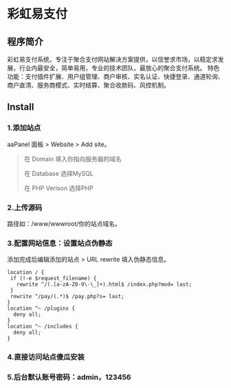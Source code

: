 # 彩虹易支付
## 程序简介
彩虹易支付系统，专注于聚合支付网站解决方案提供，以信誉求市场，以稳定求发展，行业内最安全，简单易用，专业的技术团队，最放心的聚合支付系统。
特色功能：支付插件扩展、用户组管理、商户审核、实名认证、快捷登录、通道轮询、商户直清、服务商模式、实时结算、聚合收款码、风控机制。

## Install

### 1.添加站点
aaPanel 面板 > Website > Add site。

> 在 Domain 填入你指向服务器的域名
>
> 在 Database 选择MySQL
>
> 在 PHP Verison 选择PHP

### 2.上传源码
路径如：/www/wwwroot/你的站点域名。

### 3.配置网站信息：设置站点伪静态
添加完成后编辑添加的站点 > URL rewrite 填入伪静态信息。
```
location / {
 if (!-e $request_filename) {
   rewrite ^/(.[a-zA-Z0-9\-\_]+).html$ /index.php?mod= last;
 }
 rewrite ^/pay/(.*)$ /pay.php?s= last;
}
location ^~ /plugins {
  deny all;
}
location ^~ /includes {
  deny all;
}
```
### 4.直接访问站点傻瓜安装

### 5.后台默认账号密码：admin，123456
